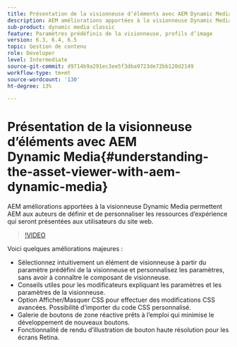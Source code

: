 ```yaml
---
title: Présentation de la visionneuse d’éléments avec AEM Dynamic Media
description: AEM améliorations apportées à la visionneuse Dynamic Media permettent AEM aux auteurs de définir et de personnaliser les ressources d’expérience qui seront présentées aux utilisateurs du site web.
sub-product: dynamic media classic
feature: Paramètres prédéfinis de la visionneuse, profils d’image
version: 6.3, 6.4, 6.5
topic: Gestion de contenu
role: Developer
level: Intermediate
source-git-commit: d9714b9a291ec3ee5f3dba9723de72bb120d2149
workflow-type: tm+mt
source-wordcount: '130'
ht-degree: 13%

---
```



# Présentation de la visionneuse d’éléments avec AEM Dynamic Media{#understanding-the-asset-viewer-with-aem-dynamic-media}

AEM améliorations apportées à la visionneuse Dynamic Media permettent AEM aux auteurs de définir et de personnaliser les ressources d’expérience qui seront présentées aux utilisateurs du site web.

>[!VIDEO](https://video.tv.adobe.com/v/17783/?quality=9&learn=on)

Voici quelques améliorations majeures :

* Sélectionnez intuitivement un élément de visionneuse à partir du paramètre prédéfini de la visionneuse et personnalisez les paramètres, sans avoir à connaître le composant de visionneuse.
* Conseils utiles pour les modificateurs expliquant les paramètres et les paramètres de la visionneuse.
* Option Afficher/Masquer CSS pour effectuer des modifications CSS avancées. Possibilité d’importer du code CSS personnalisé.
* Galerie de boutons de zone réactive prêts à l’emploi qui minimise le développement de nouveaux boutons.
* Fonctionnalité de rendu d’illustration de bouton haute résolution pour les écrans Retina.